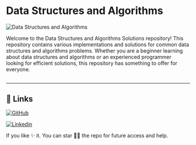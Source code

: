 
# Data Structures and Algorithms

![Data Structures and Algorithms](https://res.cloudinary.com/dcyjap6ft/image/upload/v1690114943/extra/banner_umix8a.png)

Welcome to the Data Structures and Algorithms Solutions repository! This repository contains various implementations and solutions for common data structures and algorithms problems. Whether you are a beginner learning about data structures and algorithms or an experienced programmer looking for efficient solutions, this repository has something to offer for everyone.



## 
---


## 🔗 Links

[![GitHub](https://img.shields.io/badge/GitHub-000?style=for-the-badge&logo=ko-fi&logoColor=white)](https://github.com/LokeshSingh07)

[![Linkedin](https://img.shields.io/badge/linkedin-0A66C2?style=for-the-badge&logo=linkedin&logoColor=white)](https://www.linkedin.com/in/LokeshSingh07)






If you like ✨ it. You can star 🌟🌟 the repo for future access and help.

